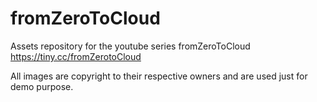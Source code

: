 # fromZeroToCloud
Assets repository for the youtube series fromZeroToCloud https://tiny.cc/fromZerotoCloud



All images are copyright to their respective owners and are used just for demo purpose.
